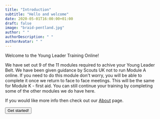 ```yaml
---
title: "Introduction"
subtitle: "Hello and welcome"
date: 2020-05-01T16:00:00+01:00
draft: false
image: "braid-pentland.jpg"
author: " "
authorDescription: " "
authorAvatar: " "
---
```


Welcome to the Young Leader Training Online!

We have set out 9 of the 11 modules required to achive your Young Leader Belt. We have been given guidance by Scouts UK not to run Module A online. If you need to do this module don't worry, you will be able to complete it once we return to face to face meetings. This will be the same for Module K - first aid. You can still continue your training by completing some of the other modules we do have here.

If you would like more info then check out our [About](/about) page.

<a href="/">
 <button type="button" class="go-to-osm">Get started!</button>
</a>

